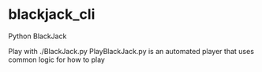 # blackjack_cli
Python BlackJack

Play with ./BlackJack.py
PlayBlackJack.py is an automated player that uses common logic for how to play
